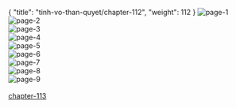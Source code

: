 { "title": "tinh-vo-than-quyet/chapter-112", "weight": 112 }
<img src="http://1.bp.blogspot.com/-Dh8QKJbJkXY/WlnORKynxhI/AAAAAAAHHK0/Z_VlZJMbiyQ-bEDgohEYHy12n0hZKx1JgCLcBGAs/s1600/0001.jpg?imgmax=0" alt="page-1" origin="http://1.bp.blogspot.com/-Dh8QKJbJkXY/WlnORKynxhI/AAAAAAAHHK0/Z_VlZJMbiyQ-bEDgohEYHy12n0hZKx1JgCLcBGAs/s1600/0001.jpg?imgmax=0"><br/>
<img src="http://1.bp.blogspot.com/-UeDHQHEMqH0/WlnORNm65hI/AAAAAAAHHK8/9Ht0w3AGU9oqbgiDJiXqw9WAu8AGmdUigCLcBGAs/s1600/0002.jpg?imgmax=0" alt="page-2" origin="http://1.bp.blogspot.com/-UeDHQHEMqH0/WlnORNm65hI/AAAAAAAHHK8/9Ht0w3AGU9oqbgiDJiXqw9WAu8AGmdUigCLcBGAs/s1600/0002.jpg?imgmax=0"><br/>
<img src="http://1.bp.blogspot.com/-g5ExCcP4QwA/WlnORC69WgI/AAAAAAAHHK4/az4DYXjey6A3nnsjLF_GkchmMw_XlwFVACLcBGAs/s1600/0003.jpg?imgmax=0" alt="page-3" origin="http://1.bp.blogspot.com/-g5ExCcP4QwA/WlnORC69WgI/AAAAAAAHHK4/az4DYXjey6A3nnsjLF_GkchmMw_XlwFVACLcBGAs/s1600/0003.jpg?imgmax=0"><br/>
<img src="http://1.bp.blogspot.com/-E6E3x85FSqE/WlnOSOOOLwI/AAAAAAAHHLA/cZxJ8oD6Ml0PtYy8myxRsTahd2BBXe6eACLcBGAs/s1600/0004.jpg?imgmax=0" alt="page-4" origin="http://1.bp.blogspot.com/-E6E3x85FSqE/WlnOSOOOLwI/AAAAAAAHHLA/cZxJ8oD6Ml0PtYy8myxRsTahd2BBXe6eACLcBGAs/s1600/0004.jpg?imgmax=0"><br/>
<img src="http://1.bp.blogspot.com/-vm7JVoJoNwk/WlnOSalSK1I/AAAAAAAHHLE/w-vSsfNl5is2sq9fkriv9w9XnLXlqweWgCLcBGAs/s1600/0005.jpg?imgmax=0" alt="page-5" origin="http://1.bp.blogspot.com/-vm7JVoJoNwk/WlnOSalSK1I/AAAAAAAHHLE/w-vSsfNl5is2sq9fkriv9w9XnLXlqweWgCLcBGAs/s1600/0005.jpg?imgmax=0"><br/>
<img src="http://1.bp.blogspot.com/-Xxp-a3nj2mY/WlnOS2-Q10I/AAAAAAAHHLI/kRigVdnIOV0ZjTaac6-g-NTp5LeSrBlmgCLcBGAs/s1600/0006.jpg?imgmax=0" alt="page-6" origin="http://1.bp.blogspot.com/-Xxp-a3nj2mY/WlnOS2-Q10I/AAAAAAAHHLI/kRigVdnIOV0ZjTaac6-g-NTp5LeSrBlmgCLcBGAs/s1600/0006.jpg?imgmax=0"><br/>
<img src="http://1.bp.blogspot.com/-B42GoBd1L8Y/WlnOTHUedlI/AAAAAAAHHLM/4uu_X8aK0cYEMEltQVzC6R1ZHYfugN1gACLcBGAs/s1600/0007.jpg?imgmax=0" alt="page-7" origin="http://1.bp.blogspot.com/-B42GoBd1L8Y/WlnOTHUedlI/AAAAAAAHHLM/4uu_X8aK0cYEMEltQVzC6R1ZHYfugN1gACLcBGAs/s1600/0007.jpg?imgmax=0"><br/>
<img src="http://1.bp.blogspot.com/-SSJHvBUpGCU/WlnOTBxtznI/AAAAAAAHHLQ/73WQzdM6PgIKZvZQf_36Lqy9HKdL_rhZQCLcBGAs/s1600/0008.jpg?imgmax=0" alt="page-8" origin="http://1.bp.blogspot.com/-SSJHvBUpGCU/WlnOTBxtznI/AAAAAAAHHLQ/73WQzdM6PgIKZvZQf_36Lqy9HKdL_rhZQCLcBGAs/s1600/0008.jpg?imgmax=0"><br/>
<img src="http://1.bp.blogspot.com/-FULgnm0kUdU/WlnOTja9ERI/AAAAAAAHHLU/sWwQJdtuVawMEPEMH7jZfv2N_wBZ_KTCwCLcBGAs/s1600/0009.jpg?imgmax=0" alt="page-9" origin="http://1.bp.blogspot.com/-FULgnm0kUdU/WlnOTja9ERI/AAAAAAAHHLU/sWwQJdtuVawMEPEMH7jZfv2N_wBZ_KTCwCLcBGAs/s1600/0009.jpg?imgmax=0"><br/>
<br/><a class="nextchap" href="/tinh-vo-than-quyet/chapter-113">chapter-113</a>

